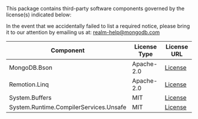 This package contains third-party software components governed by the license(s) indicated below:

In the event that we accidentally failed to list a required notice,
please bring it to our attention by emailing us at:
realm-help@mongodb.com


| Component                              | License Type | License URL                                                                       |
|----------------------------------------|--------------|-----------------------------------------------------------------------------------|
| MongoDB.Bson                           | Apache-2.0   | [License](https://github.com/mongodb/mongo-csharp-driver/blob/master/License.txt) |
| Remotion.Linq                          | Apache-2.0   | [License](https://relinq.codeplex.com/)                                           |
| System.Buffers                         | MIT          | [License](https://github.com/dotnet/corefx/blob/master/LICENSE.TXT)               |
| System.Runtime.CompilerServices.Unsafe | MIT          | [License](https://github.com/dotnet/runtime/blob/main/LICENSE.TXT)                |